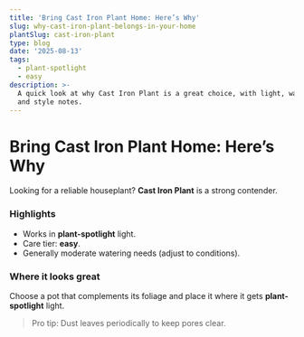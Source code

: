 ```yaml
---
title: 'Bring Cast Iron Plant Home: Here’s Why'
slug: why-cast-iron-plant-belongs-in-your-home
plantSlug: cast-iron-plant
type: blog
date: '2025-08-13'
tags:
  - plant-spotlight
  - easy
description: >-
  A quick look at why Cast Iron Plant is a great choice, with light, watering,
  and style notes.
---
```

# Bring Cast Iron Plant Home: Here’s Why

Looking for a reliable houseplant? **Cast Iron Plant** is a strong contender.

### Highlights
- Works in **plant-spotlight** light.
- Care tier: **easy**.
- Generally moderate watering needs (adjust to conditions).

### Where it looks great
Choose a pot that complements its foliage and place it where it gets **plant-spotlight** light.
  
> Pro tip: Dust leaves periodically to keep pores clear.
